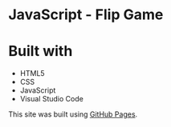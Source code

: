 # JavaScript - Flip Game

# Built with

- HTML5
- CSS
- JavaScript
- Visual Studio Code

This site was built using [GitHub Pages](https://avenjd.github.io/js-flipGame/).
